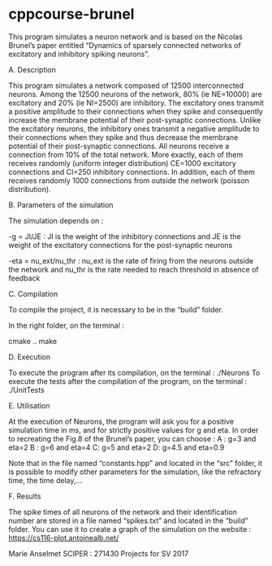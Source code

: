 # cppcourse-brunel

This program simulates a neuron network and is based on the Nicolas Brunel’s paper entitled “Dynamics of sparsely connected networks of excitatory and inhibitory spiking neurons”.



A. Description

This program simulates a network composed of 12500 interconnected neurons. 
Among the 12500 neurons of the network, 80% (ie NE=10000) are excitatory and 20% (ie NI=2500) are inhibitory. 
The excitatory ones transmit a positive amplitude to their connections when they spike and consequently increase the membrane potential of their post-synaptic connections.
Unlike the excitatory neurons, the inhibitory ones transmit a negative amplitude to their connections when they spike and thus decrease the membrane potential of their post-synaptic connections.
All neurons receive a connection from 10% of the total network. 
More exactly, each of them receives randomly (uniform integer distribution) CE=1000 excitatory connections and CI=250 inhibitory connections.
In addition, each of them receives randomly 1000 connections from outside the network (poisson distribution).

B. Parameters of the simulation

The simulation depends on :

-g = JI/JE : JI is the weight of the inhibitory connections and JE is the weight of the excitatory connections for the post-synaptic neurons

-eta = nu_ext/nu_thr : nu_ext is the rate of firing from the neurons outside the network and nu_thr is the rate needed to reach threshold in absence of feedback


C. Compilation 

To compile the project, it is necessary to be in the “build” folder.

In the right folder, on the terminal :

cmake ..
make

D. Execution

To execute the program after its compilation, on the terminal :   ./Neurons
To execute the tests after the compilation of the program, on the terminal :   ./UnitTests


E. Utilisation

At the execution of Neurons, the program will ask you for a positive simulation time in ms, and for strictly positive values for g and eta.
In order to recreating the Fig.8 of the Brunel’s paper, you can choose :
	A : g=3 and eta=2
	B : g=6 and eta=4
	C: g=5 and eta=2
	D: g=4.5 and eta=0.9


Note that in the file named “constants.hpp” and located in the “src” folder, it is possible to modify other parameters for the simulation, like the refractory time, the time delay,…


F. Results

The spike times of all neurons of the network and their identification number are stored in a file named “spikes.txt” and located in the “build” folder.
You can use it to create a graph of the simulation on the website : https://cs116-plot.antoinealb.net/



Marie Anselmet
SCIPER : 271430
Projects for SV 2017
